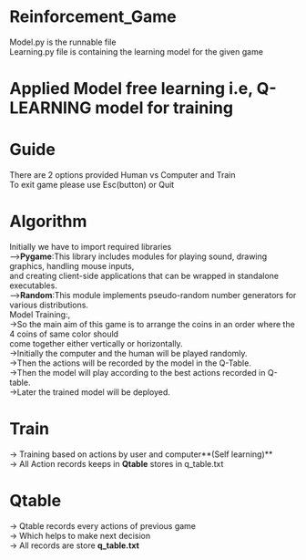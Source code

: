 # Reinforcement_Game
Model.py is the runnable file<br/>
Learning.py file is containing the learning model for the given game
# Applied Model free learning i.e, Q-LEARNING model for training

# Guide
There are 2 options provided Human vs Computer and Train<br/>
To exit game please use Esc(button) or Quit <br/>

# Algorithm
Initially we have to import required libraries<br/>
-->**Pygame**:This library includes modules for playing sound, drawing graphics, handling mouse inputs,<br/>
          and creating client-side applications that can be wrapped in standalone executables.<br/>
-->**Random**:This module implements pseudo-random number generators for various distributions.<br/>
Model Training:,<br/>
->So the main aim of this game is to arrange the coins in an order where the 4 coins of same color should<br/>
come together either vertically or horizontally.<br/>
->Initially the computer and the human will be played randomly.<br/>
->Then the actions will be recorded by the model in the Q-Table.<br/> 
->Then the model will play according to the best actions recorded in Q-table.<br/>
->Later the trained model will be deployed.<br/>

# Train
-> Training based on actions by user and computer**(Self learning)**<br/>
-> All Action records keeps in **Qtable** stores in q_table.txt 

# Qtable 
-> Qtable records every actions of previous game<br/>
-> Which helps to make next decision <br/>
-> All records are store **q_table.txt**<br/>

